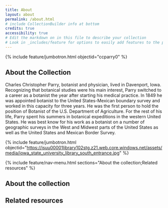 ```yaml
---
title: About
layout: about
permalink: /about.html
# include CollectionBuilder info at bottom
credits: true
accessibility: true
# Edit the markdown on in this file to describe your collection
# Look in _includes/feature for options to easily add features to the page
---
```


{% include feature/jumbotron.html objectid="ccparry0" %}

## About the Collection
Charles Christopher Parry, botanist and physician, lived in Davenport, Iowa. Recognizing that botanical studies were his main interest, Parry switched to a career as a botanist the year after starting his medical practice. In 1849 he was appointed botanist to the United States-Mexican boundary survey and worked in this capacity for three years. He was the first person to hold the position of Botanist of the U.S. Department of Agriculture. For the rest of his life, Parry spent his summers in botanical expeditions in the western United States. He was best know for his work as a botanist on a number of geographic surveys in the West and Midwest parts of the United States as well as the United States and Mexican Border Survey.

{% include feature/jumbotron.html objectid="https://isuu00001library102stg.z21.web.core.windows.net/assets/media/iowa_state_university_library_south_entrance.jpg" %} 

{% include feature/nav-menu.html sections="About the collection;Related resources" %}

## About the collection


## Related resources
